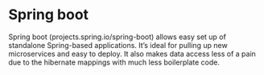 # Spring boot

Spring boot (projects.spring.io/spring-boot) allows easy set up of standalone Spring-based applications. It’s ideal for pulling up new microservices and easy to deploy. It also makes data access less of a pain due to the hibernate mappings with much less boilerplate code.

